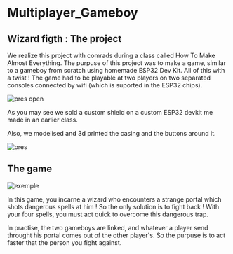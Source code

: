 # Multiplayer_Gameboy

## Wizard figth : The project

We realize this project with comrads during a class called How To Make Almost Everything. The purpuse of this project was to make a game, similar to a gameboy from scratch using homemade ESP32 Dev Kit. All of this with a twist ! The game had to be playable at two players on two separated consoles connected by wifi (which is suported in the ESP32 chips). 

![pres open](https://github.com/theoliss/Multiplayer_Gameboy/assets/118252057/74c4d4d2-cc59-4872-afcd-a961c4d7b629)

As you may see we sold a custom shield on a custom ESP32 devkit me made in an earlier class. 

Also, we modelised and 3d printed the casing and the buttons around it.  

![pres](https://github.com/theoliss/Multiplayer_Gameboy/assets/118252057/996d9d07-12b5-42f1-a669-e3c107abbeaa)

## The game 

![exemple](https://github.com/theoliss/Multiplayer_Gameboy/assets/118252057/d9bf7441-d507-4237-861f-42f6d5b153bd)

In this game, you incarne a wizard who encounters a strange portal which shots dangerous spells at him ! 
So the only solution is to fight back ! With your four spells, you must act quick to overcome this dangerous trap. 

In practise, the two gameboys are linked, and whatever a player send throught his portal comes out of the other player's. 
So the purpuse is to act faster that the person you fight against. 

